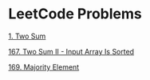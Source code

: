 # LeetCode Problems

[1. Two Sum](/0001-two-sum)

[167. Two Sum II - Input Array Is Sorted](/0167-two-sum-ii-input-array-is-sorted)

[169. Majority Element](/0169-majority-element)